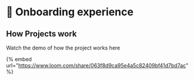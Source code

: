 # 📎 Onboarding experience

## How Projects work

Watch the demo of how the project works here

{% embed url="https://www.loom.com/share/063f8d9ca95e4a5c82409bf41d7bd7ac" %}
